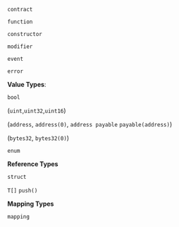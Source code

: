 `contract`

`function`

`constructor`

`modifier`

`event`

`error`

**Value Types**: 

`bool`

(`uint`,`uint32`,`uint16`)

(`address`, `address(0)`, `address payable` `payable(address)`)

(`bytes32`, `bytes32(0)`)

`enum`

**Reference Types**

`struct`

`T[]` `push()`

**Mapping Types**

`mapping`


